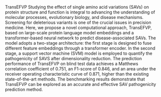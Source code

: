 TransEFVP Studying the effect of single amino acid variations (SAVs) on protein structure and function is integral to advancing the understanding of molecular processes, evolutionary biology, and disease mechanisms. Screening for deleterious variants is one of the crucial issues in precision medicine. Here, we propose a novel computational approach, TransEFVP, based on large-scale protein language model embeddings and a transformer-based neural network to predict disease-associated SAVs. The model adopts a two-stage architecture: the first stage is designed to fuse different feature embeddings through a transformer encoder. In the second stage, a support vector machine (SVM) model is employed to quantify the pathogenicity of SAVS after dimensionality reduction. The prediction performance of TransEFVP on blind test data achieves a Matthews correlation coefficient of 0.751, an F1-score of 0.846, and an area under the receiver operating characteristic curve of 0.871, higher than the existing state-of-the-art methods. The benchmarking results demonstrate that TransEFVP can be explored as an accurate and effective SAV pathogenicity prediction method.

